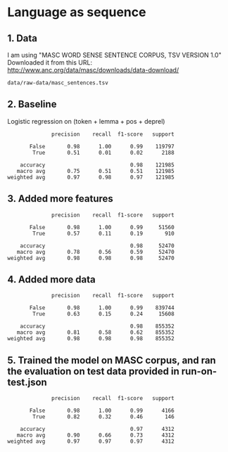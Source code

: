 # Language as sequence

## 1. Data

I am using "MASC WORD SENSE SENTENCE CORPUS, TSV VERSION 1.0"
Downloaded it from this URL: http://www.anc.org/data/masc/downloads/data-download/

```
data/raw-data/masc_sentences.tsv
```

## 2. Baseline
Logistic regression on (token + lemma + pos + deprel)
```
              precision    recall  f1-score   support

       False       0.98      1.00      0.99    119797
        True       0.51      0.01      0.02      2188

    accuracy                           0.98    121985
   macro avg       0.75      0.51      0.51    121985
weighted avg       0.97      0.98      0.97    121985
```

## 3. Added more features
```
              precision    recall  f1-score   support

       False       0.98      1.00      0.99     51560
        True       0.57      0.11      0.19       910

    accuracy                           0.98     52470
   macro avg       0.78      0.56      0.59     52470
weighted avg       0.98      0.98      0.98     52470
```

## 4. Added more data
```
              precision    recall  f1-score   support

       False       0.98      1.00      0.99    839744
        True       0.63      0.15      0.24     15608

    accuracy                           0.98    855352
   macro avg       0.81      0.58      0.62    855352
weighted avg       0.98      0.98      0.98    855352
```

## 5. Trained the model on MASC corpus, and ran the evaluation on test data provided in run-on-test.json

```
              precision    recall  f1-score   support

       False       0.98      1.00      0.99      4166
        True       0.82      0.32      0.46       146

    accuracy                           0.97      4312
   macro avg       0.90      0.66      0.73      4312
weighted avg       0.97      0.97      0.97      4312
```